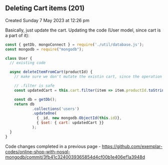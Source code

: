 ## Deleting Cart items (201)
Created Sunday 7 May 2023 at 12:26 pm

Basically, just update the cart. Updating the code (User model, since cart is a part of it):
```js
const { getDb, mongoConnect } = require('./util/database.js');
const mongodb = require("mongodb");

class User {
  // existing code

  async deleteItemFromCart(productId) {
	// make sure we don't mutate the existin cart, since the operation may fail

	// .filter is safe
	const updatedCart = this.cart.filter(item => item.productId.toString() !== productId.toString());

	const db = getDb();
	return db
			.collections('users')
			.updateOne(
			  { _id, new mongodb.ObjectId(this.id)},
		      { $set: { cart: updatedCart }}
			);
  }
}
```

Code changes completed in a previous page - https://github.com/exemplar-codes/online-shop-with-nosql-mongodb/commit/3fb41c3240039365854d4cf00b1e406ef1a3948d